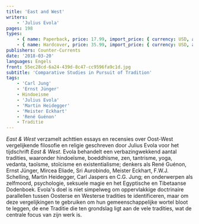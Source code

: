 ```yaml
---
title: 'East and West'
writers:
    - 'Julius Evola'
pages: 198
types:
    - { name: Paperback, price: 17.99, import_price: { currency: USD, amount: 16.0 }, isbn: 978-1-935965-67-1, size: { height: 229, width: 152, depth: 11 }, supplier: 'Ex Libris' }
    - { name: Hardcover, price: 35.99, import_price: { currency: USD, amount: 32.0 }, isbn: 978-1-935965-66-4, size: { height: 229, width: 152, depth: 16 }, supplier: 'Ex Libris' }
publishers: Counter-Currents
date: '2018-03-20'
languages: Engels
front: 55ec28cd-6a24-439d-8c47-cc9596fa9c1d.jpg
subtitle: 'Comparative Studies in Pursuit of Tradition'
tags:
    - 'Carl Jung'
    - 'Ernst Jünger'
    - Hindoeisme
    - 'Julius Evola'
    - 'Martin Heidegger'
    - 'Meister Eckhart'
    - 'René Guénon'
    - Traditie
---
```


*East & West* verzamelt achttien essays en recensies over Oost-West vergelijkende filosofie en religie geschreven door Julius Evola voor het tijdschrift *East & West*. Evola behandelt een verbazingwekkend aantal tradities, waaronder hindoeïsme, boeddhisme, zen, tantrisme, yoga, vedanta, taoïsme, stoïcisme en existentialisme; denkers als René Guénon, Ernst Jünger, Mircea Eliade, Sri Aurobindo, Meister Eckhart, F.W.J. Schelling, Martin Heidegger, Carl Jaspers en C.G. Jung; en onderwerpen als zelfmoord, psychologie, seksuele magie en het Egyptische en Tibetaanse Dodenboek. Evola's doel is niet simpelweg om oppervlakkige doctrinaire parallellen tussen Oosterse en Westerse tradities te identificeren, maar om deze vergelijkingen te gebruiken om hun gemeenschappelijke wortel bloot te leggen, de ene Traditie die ten grondslag ligt aan de vele tradities, wat de centrale focus van zijn werk is.
